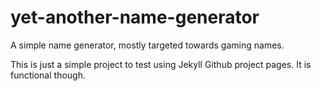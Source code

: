 # yet-another-name-generator
A simple name generator, mostly targeted towards gaming names.

This is just a simple project to test using Jekyll Github project pages. It is functional though. 
